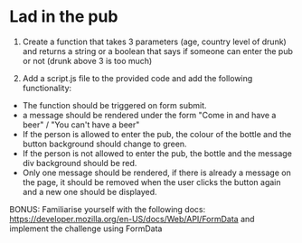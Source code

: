 # Lad in the pub

1. Create a function that takes 3 parameters (age, country level of drunk) and returns a string or a boolean that says if someone can enter the pub or not (drunk above 3 is too much)

2. Add a script.js file to the provided code and add the following functionality:

- The function should be triggered on form submit.
- a message should be rendered under the form "Come in and have a beer" / "You can't have a beer"
- If the person is allowed to enter the pub, the colour of the bottle and the button background should change to green.
- If the person is not allowed to enter the pub, the bottle and the message div background should be red.
- Only one message should be rendered, if there is already a message on the page, it should be removed when the user clicks the button again and a new one should be displayed.

BONUS: Familiarise yourself with the following docs: https://developer.mozilla.org/en-US/docs/Web/API/FormData and implement the challenge using FormData

